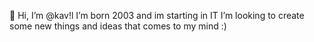 👋 Hi, I’m @kav!l
I’m born 2003 and im starting in IT
I’m looking to create some new things and ideas that comes to my mind :)


<!---
kav1l/kav1l is a ✨ special ✨ repository because its `README.md` (this file) appears on your GitHub profile.
You can click the Preview link to take a look at your changes.
--->
